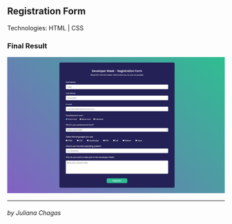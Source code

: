 ## Registration Form 

Technologies: HTML | CSS

### Final Result
<img src="assets/registration-form.png" alt="Registration Form Final Layout"/>

***
###### by Juliana Chagas
